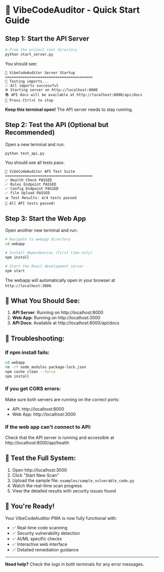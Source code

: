 # 🚀 VibeCodeAuditor - Quick Start Guide

## Step 1: Start the API Server

```bash
# From the project root directory
python start_server.py
```

You should see:
```
🚀 VibeCodeAuditor Server Startup
========================================
🧪 Testing imports...
✅ All imports successful
🌐 Starting server on http://localhost:8000
📚 API docs will be available at http://localhost:8000/api/docs
🔧 Press Ctrl+C to stop
```

**Keep this terminal open!** The API server needs to stay running.

## Step 2: Test the API (Optional but Recommended)

Open a new terminal and run:
```bash
python test_api.py
```

You should see all tests pass:
```
🧪 VibeCodeAuditor API Test Suite
========================================
✅ Health Check PASSED
✅ Rules Endpoint PASSED
✅ Config Endpoint PASSED
✅ File Upload PASSED
📊 Test Results: 4/4 tests passed
🎉 All API tests passed!
```

## Step 3: Start the Web App

Open another new terminal and run:
```bash
# Navigate to webapp directory
cd webapp

# Install dependencies (first time only)
npm install

# Start the React development server
npm start
```

The webapp will automatically open in your browser at `http://localhost:3000`.

## 🎯 What You Should See:

1. **API Server**: Running on http://localhost:8000
2. **Web App**: Running on http://localhost:3000
3. **API Docs**: Available at http://localhost:8000/api/docs

## 🔧 Troubleshooting:

### If npm install fails:
```bash
cd webapp
rm -rf node_modules package-lock.json
npm cache clean --force
npm install
```

### If you get CORS errors:
Make sure both servers are running on the correct ports:
- API: http://localhost:8000
- Web App: http://localhost:3000

### If the web app can't connect to API:
Check that the API server is running and accessible at http://localhost:8000/api/health

## 🧪 Test the Full System:

1. Open http://localhost:3000
2. Click "Start New Scan"
3. Upload the sample file: `examples/sample_vulnerable_code.py`
4. Watch the real-time scan progress
5. View the detailed results with security issues found

## 🎉 You're Ready!

Your VibeCodeAuditor PWA is now fully functional with:
- ✅ Real-time code scanning
- ✅ Security vulnerability detection
- ✅ AI/ML specific checks
- ✅ Interactive web interface
- ✅ Detailed remediation guidance

---

**Need help?** Check the logs in both terminals for any error messages.